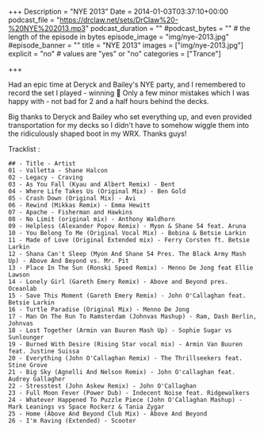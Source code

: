 +++
Description = "NYE 2013"
Date = 2014-01-03T03:37:10+00:00
podcast_file = "https://drclaw.net/sets/DrClaw%20-%20NYE%202013.mp3"
podcast_duration = ""
#podcast_bytes = "" # the length of the episode in bytes
episode_image = "img/nye-2013.jpg"
#episode_banner = ""
title = "NYE 2013"
images = ["img/nye-2013.jpg"]
explicit = "no" # values are "yes" or "no"
categories = ["Trance"]

+++

Had an epic time at Deryck and Bailey's NYE party, and I remembered to record the set I played - winning 🙂 Only a few minor mistakes which I was happy with - not bad for 2 and a half hours behind the decks.

Big thanks to Deryck and Bailey who set everything up, and even provided transportation for my decks so I didn't have to somehow wiggle them into the ridiculously shaped boot in my WRX. Thanks guys!

Tracklist :

```
## - Title - Artist
01 - Valletta - Shane Halcon
02 - Legacy - Craving
03 - As You Fall (Kyau and Albert Remix) - Bent
04 - Where Life Takes Us (Original Mix) - Ben Gold
05 - Crash Down (Original Mix) - Avi
06 - Rewind (Mikkas Remix) - Emma Hewitt
07 - Apache - Fisherman and Hawkins
08 - No Limit (original mix) - Anthony Waldhorn
09 - Helpless (Alexander Popov Remix) - Myon & Shane 54 feat. Aruna
10 - You Belong To Me (Original Vocal Mix) - Bobina & Betsie Larkin
11 - Made of Love (Original Extended mix) - Ferry Corsten ft. Betsie Larkin
12 - Shana Can't Sleep (Myon And Shane 54 Pres. The Black Army Mash Up) - Above And Beyond vs. Mr. Pit
13 - Place In The Sun (Ronski Speed Remix) - Menno De Jong feat Ellie Lawson
14 - Lonely Girl (Gareth Emery Remix) - Above and Beyond pres. Oceanlab
15 - Save This Moment (Gareth Emery Remix) - John O'Callaghan feat. Betsie Larkin
16 - Turtle Paradise (Original Mix) - Menno De Jong
17 - Man On The Run To Ramsterdam (Johnvas Mashup) - Ram, Dash Berlin, Johnvas
18 - Lost Together (Armin van Buuren Mash Up) - Sophie Sugar vs Sunlounger
19 - Burned With Desire (Rising Star vocal mix) - Armin Van Buuren feat. Justine Suissa
20 - Everything (John O'Callaghan Remix) - The Thrillseekers feat. Stine Grove
21 - Big Sky (Agnelli And Nelson Remix) - John O'callaghan feat. Audrey Gallagher
22 - Stresstest (John Askew Remix) - John O'Callaghan
23 - Full Moon Fever (Power Dub) - Indecent Noise feat. Ridgewalkers
24 - Whatever Happened To Puzzle Piece (John O'Callaghan Mashup) - Mark Leanings vs Space Rockerz & Tania Zygar
25 - Home (Above And Beyond Club Mix) - Above And Beyond
26 - I'm Raving (Extended) - Scooter
```